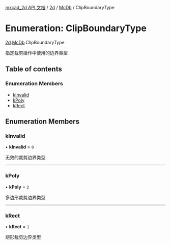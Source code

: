 [mxcad_2d API 文档](../README.md) / [2d](../modules/2d.md) / [McDb](../modules/2d.McDb.md) / ClipBoundaryType

# Enumeration: ClipBoundaryType

[2d](../modules/2d.md).[McDb](../modules/2d.McDb.md).ClipBoundaryType

指定裁剪操作中使用的边界类型

## Table of contents

### Enumeration Members

- [kInvalid](2d.McDb.ClipBoundaryType.md#kinvalid)
- [kPoly](2d.McDb.ClipBoundaryType.md#kpoly)
- [kRect](2d.McDb.ClipBoundaryType.md#krect)

## Enumeration Members

### kInvalid

• **kInvalid** = ``0``

无效的裁剪边界类型

___

### kPoly

• **kPoly** = ``2``

多边形裁剪边界类型

___

### kRect

• **kRect** = ``1``

矩形裁剪边界类型
